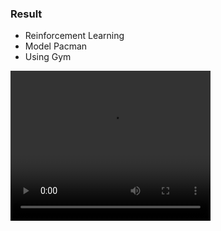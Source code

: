 ### Result
* Reinforcement Learning
* Model Pacman
* Using Gym

<video width="320" height="240" controls>
  <source src="pacman.mp4" type="video/mp4">
</video>